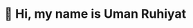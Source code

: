 <!--
**umnrhyt/umnrhyt** is a ✨ _special_ ✨ repository because its `README.md` (this file) appears on your GitHub profile.

Here are some ideas to get you started:

- 🔭 I’m currently working on ...
- 🌱 I’m currently learning ...
- 👯 I’m looking to collaborate on ...
- 🤔 I’m looking for help with ...
- 💬 Ask me about ...
- 📫 How to reach me: ...
- 😄 Pronouns: ...
- ⚡ Fun fact: ...
-->
<div id="toc">
  <ul align="left" style="list-style: none">
    <summary>
      <h1>
        👋 Hi, my name is Uman Ruhiyat
      </h1>
    </summary>
  </ul>
</div>
